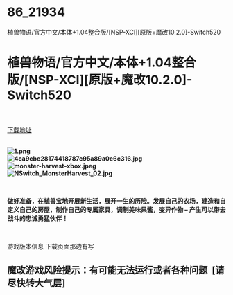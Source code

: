 # 86_21934
植兽物语/官方中文/本体+1.04整合版/[NSP-XCI][原版+魔改10.2.0]-Switch520
# 植兽物语/官方中文/本体+1.04整合版/[NSP-XCI][原版+魔改10.2.0]-Switch520
 <br/></br>
[下载地址](https://www.switch520.cc/article/21934 "下载地址")
<br/></br>

<p><strong><img title="1.png" src="https://www.switch520.cc/muke_img/2021_09_01_329c6486760f2.png" alt="1.png"></strong><br>
<strong><img title="4ca9cbe28174418787c95a89a0e6c316.jpg" src="https://www.switch520.cc/muke_img/2021_09_01_1867c7a6141c9.jpg" alt="4ca9cbe28174418787c95a89a0e6c316.jpg"></strong><br>
<strong><img title="monster-harvest-xbox.jpeg" src="https://www.switch520.cc/muke_img/2021_09_01_ffaf66b674f83.jpeg" alt="monster-harvest-xbox.jpeg"></strong><br>
<strong><img title="NSwitch_MonsterHarvest_02.jpg" src="https://www.switch520.cc/muke_img/2021_09_01_17def36b019cc.jpg" alt="NSwitch_MonsterHarvest_02.jpg">&nbsp;</strong></p>
<p>&nbsp;</p>
<p><strong>做好准备，在植兽宝地开展新生活，展开一生的历险。发展自己的农场，建造和自定义自己的房屋，制作自己的专属家具，调制美味果酱，变异作物 – 产生可以带去战斗的忠诚勇猛伙伴！</strong></p>
<p>&nbsp;</p>
<p>游戏版本信息 下载页面那边有写</p>
<h2>魔改游戏风险提示：有可能无法运行或者各种问题 &nbsp;[请尽快转大气层]</h2>



